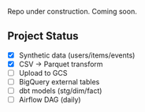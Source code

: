Repo under construction. Coming soon.

## Project Status
- [x] Synthetic data (users/items/events)
- [x] CSV → Parquet transform
- [ ] Upload to GCS
- [ ] BigQuery external tables
- [ ] dbt models (stg/dim/fact)
- [ ] Airflow DAG (daily)
